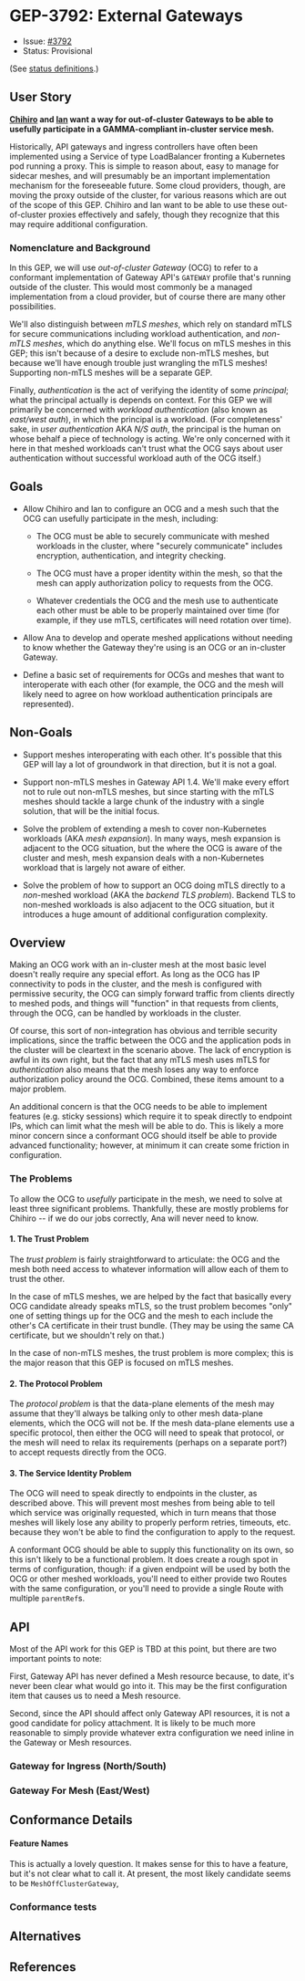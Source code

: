 # GEP-3792: External Gateways

* Issue: [#3792](https://github.com/kubernetes-sigs/gateway-api/issues/3792)
* Status: Provisional

(See [status definitions](../overview.md#gep-states).)

## User Story

**[Chihiro] and [Ian] want a way for out-of-cluster Gateways to be able to
usefully participate in a GAMMA-compliant in-cluster service mesh.**

Historically, API gateways and ingress controllers have often been implemented
using a Service of type LoadBalancer fronting a Kubernetes pod running a
proxy. This is simple to reason about, easy to manage for sidecar meshes, and
will presumably be an important implementation mechanism for the foreseeable
future. Some cloud providers, though, are moving the proxy outside of the
cluster, for various reasons which are out of the scope of this GEP. Chihiro
and Ian want to be able to use these out-of-cluster proxies effectively and
safely, though they recognize that this may require additional configuration.

[Chihiro]: https://https//gateway-api.sigs.k8s.io/concepts/roles-and-personas/#chihiro
[Ian]: https://https//gateway-api.sigs.k8s.io/concepts/roles-and-personas/#ian

### Nomenclature and Background

In this GEP, we will use _out-of-cluster Gateway_ (OCG) to refer to a
conformant implementation of Gateway API's `GATEWAY` profile that's running
outside of the cluster. This would most commonly be a managed implementation
from a cloud provider, but of course there are many other possibilities.

We'll also distinguish between _mTLS meshes_, which rely on standard mTLS for
secure communications including workload authentication, and _non-mTLS
meshes_, which do anything else. We'll focus on mTLS meshes in this GEP; this
isn't because of a desire to exclude non-mTLS meshes, but because we'll have
enough trouble just wrangling the mTLS meshes! Supporting non-mTLS meshes will
be a separate GEP.

Finally, _authentication_ is the act of verifying the identity of some
_principal_; what the principal actually is depends on context. For this GEP
we will primarily be concerned with _workload authentication_ (also known as
_east/west auth_), in which the principal is a workload. (For completeness'
sake, in _user authentication_ AKA _N/S auth_, the principal is the human on
whose behalf a piece of technology is acting. We're only concerned with it
here in that meshed workloads can't trust what the OCG says about user
authentication without successful workload auth of the OCG itself.)

## Goals

- Allow Chihiro and Ian to configure an OCG and a mesh such that the OCG can
  usefully participate in the mesh, including:

    - The OCG must be able to securely communicate with meshed workloads in
      the cluster, where "securely communicate" includes encryption,
      authentication, and integrity checking.

    - The OCG must have a proper identity within the mesh, so that the mesh
      can apply authorization policy to requests from the OCG.

    - Whatever credentials the OCG and the mesh use to authenticate each other
      must be able to be properly maintained over time (for example, if they
      use mTLS, certificates will need rotation over time).

- Allow Ana to develop and operate meshed applications without needing to know
  whether the Gateway they're using is an OCG or an in-cluster Gateway.

- Define a basic set of requirements for OCGs and meshes that want to
  interoperate with each other (for example, the OCG and the mesh will likely
  need to agree on how workload authentication principals are represented).

## Non-Goals

- Support meshes interoperating with each other. It's possible that this GEP
  will lay a lot of groundwork in that direction, but it is not a goal.

- Support non-mTLS meshes in Gateway API 1.4. We'll make every effort not to
  rule out non-mTLS meshes, but since starting with the mTLS meshes should
  tackle a large chunk of the industry with a single solution, that will be
  the initial focus.

- Solve the problem of extending a mesh to cover non-Kubernetes workloads (AKA
  _mesh expansion_). In many ways, mesh expansion is adjacent to the OCG
  situation, but the where the OCG is aware of the cluster and mesh, mesh
  expansion deals with a non-Kubernetes workload that is largely not aware of
  either.

- Solve the problem of how to support an OCG doing mTLS directly to a
  _non_-meshed workload (AKA the _backend TLS problem_). Backend TLS to
  non-meshed workloads is also adjacent to the OCG situation, but it
  introduces a huge amount of additional configuration complexity.

## Overview

Making an OCG work with an in-cluster mesh at the most basic level doesn't
really require any special effort. As long as the OCG has IP connectivity to
pods in the cluster, and the mesh is configured with permissive security, the
OCG can simply forward traffic from clients directly to meshed pods, and
things will "function" in that requests from clients, through the OCG, can be
handled by workloads in the cluster.

Of course, this sort of non-integration has obvious and terrible security
implications, since the traffic between the OCG and the application pods in
the cluster will be cleartext in the scenario above. The lack of encryption is
awful in its own right, but the fact that any mTLS mesh uses mTLS for
_authentication_ also means that the mesh loses any way to enforce
authorization policy around the OCG. Combined, these items amount to a major
problem.

An additional concern is that the OCG needs to be able to implement features
(e.g. sticky sessions) which require it to speak directly to endpoint IPs,
which can limit what the mesh will be able to do. This is likely a more minor
concern since a conformant OCG should itself be able to provide advanced
functionality; however, at minimum it can create some friction in
configuration.

### The Problems

To allow the OCG to _usefully_ participate in the mesh, we need to solve at
least three significant problems. Thankfully, these are mostly problems for
Chihiro -- if we do our jobs correctly, Ana will never need to know.

#### 1. The Trust Problem

The _trust problem_ is fairly straightforward to articulate: the OCG and the
mesh both need access to whatever information will allow each of them to trust
the other.

In the case of mTLS meshes, we are helped by the fact that basically every OCG
candidate already speaks mTLS, so the trust problem becomes "only" one of
setting things up for the OCG and the mesh to each include the other's CA
certificate in their trust bundle. (They may be using the same CA certificate,
but we shouldn't rely on that.)

In the case of non-mTLS meshes, the trust problem is more complex; this is the
major reason that this GEP is focused on mTLS meshes.

#### 2. The Protocol Problem

The _protocol problem_ is that the data-plane elements of the mesh may assume
that they'll always be talking only to other mesh data-plane elements, which
the OCG will not be. If the mesh data-plane elements use a specific protocol,
then either the OCG will need to speak that protocol, or the mesh will need to
relax its requirements (perhaps on a separate port?) to accept requests
directly from the OCG.

#### 3. The Service Identity Problem

The OCG will need to speak directly to endpoints in the cluster, as described
above. This will prevent most meshes from being able to tell which service was
originally requested, which in turn means that those meshes will likely lose
any ability to properly perform retries, timeouts, etc. because they won't be
able to find the configuration to apply to the request.

A conformant OCG should be able to supply this functionality on its own, so
this isn't likely to be a functional problem. It does create a rough spot in
terms of configuration, though: if a given endpoint will be used by both the
OCG or other meshed workloads, you'll need to either provide two Routes with
the same configuration, or you'll need to provide a single Route with multiple
`parentRef`s.

## API

Most of the API work for this GEP is TBD at this point, but there are two
important points to note:

First, Gateway API has never defined a Mesh resource because, to date, it's
never been clear what would go into it. This may be the first configuration
item that causes us to need a Mesh resource.

Second, since the API should affect only Gateway API resources, it is not a
good candidate for policy attachment. It is likely to be much more reasonable
to simply provide whatever extra configuration we need inline in the Gateway
or Mesh resources.

### Gateway for Ingress (North/South)

### Gateway For Mesh (East/West)

## Conformance Details

#### Feature Names

This is actually a lovely question. It makes sense for this to have a feature,
but it's not clear what to call it. At present, the most likely candidate
seems to be `MeshOffClusterGateway`,

### Conformance tests

## Alternatives

## References
